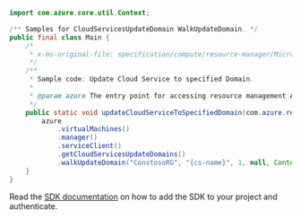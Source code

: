 ```java
import com.azure.core.util.Context;

/** Samples for CloudServicesUpdateDomain WalkUpdateDomain. */
public final class Main {
    /*
     * x-ms-original-file: specification/compute/resource-manager/Microsoft.Compute/stable/2021-03-01/examples/UpdateCloudServiceUpdateDomain.json
     */
    /**
     * Sample code: Update Cloud Service to specified Domain.
     *
     * @param azure The entry point for accessing resource management APIs in Azure.
     */
    public static void updateCloudServiceToSpecifiedDomain(com.azure.resourcemanager.AzureResourceManager azure) {
        azure
            .virtualMachines()
            .manager()
            .serviceClient()
            .getCloudServicesUpdateDomains()
            .walkUpdateDomain("ConstosoRG", "{cs-name}", 1, null, Context.NONE);
    }
}
```

Read the [SDK documentation](https://github.com/Azure/azure-sdk-for-java/blob/azure-resourcemanager_2.15.0/sdk/resourcemanager/azure-resourcemanager/README.md) on how to add the SDK to your project and authenticate.
